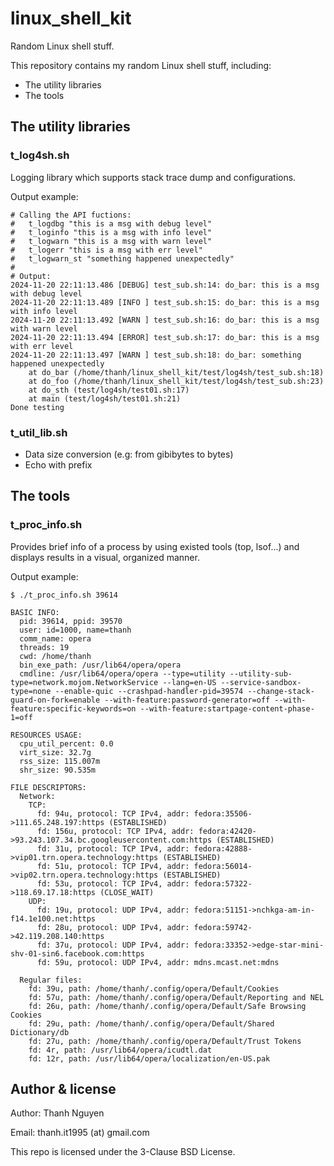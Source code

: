 # linux_shell_kit

Random Linux shell stuff.

This repository contains my random Linux shell stuff, including:

- The utility libraries
- The tools

## The utility libraries

### t_log4sh.sh

Logging library which supports stack trace dump and configurations.

Output example:

```shell
# Calling the API fuctions:
#   t_logdbg "this is a msg with debug level"
#   t_loginfo "this is a msg with info level"
#   t_logwarn "this is a msg with warn level"
#   t_logerr "this is a msg with err level"
#   t_logwarn_st "something happened unexpectedly"
#
# Output:
2024-11-20 22:11:13.486 [DEBUG] test_sub.sh:14: do_bar: this is a msg with debug level
2024-11-20 22:11:13.489 [INFO ] test_sub.sh:15: do_bar: this is a msg with info level
2024-11-20 22:11:13.492 [WARN ] test_sub.sh:16: do_bar: this is a msg with warn level
2024-11-20 22:11:13.494 [ERROR] test_sub.sh:17: do_bar: this is a msg with err level
2024-11-20 22:11:13.497 [WARN ] test_sub.sh:18: do_bar: something happened unexpectedly
    at do_bar (/home/thanh/linux_shell_kit/test/log4sh/test_sub.sh:18)
    at do_foo (/home/thanh/linux_shell_kit/test/log4sh/test_sub.sh:23)
    at do_sth (test/log4sh/test01.sh:17)
    at main (test/log4sh/test01.sh:21)
Done testing
```

### t_util_lib.sh
  - Data size conversion (e.g: from gibibytes to bytes)
  - Echo with prefix

## The tools

### t_proc_info.sh

Provides brief info of a process by using existed tools (top, lsof...) and displays results in a visual, organized manner.

Output example:

```shell
$ ./t_proc_info.sh 39614

BASIC INFO:
  pid: 39614, ppid: 39570
  user: id=1000, name=thanh
  comm_name: opera
  threads: 19
  cwd: /home/thanh
  bin_exe_path: /usr/lib64/opera/opera
  cmdline: /usr/lib64/opera/opera --type=utility --utility-sub-type=network.mojom.NetworkService --lang=en-US --service-sandbox-type=none --enable-quic --crashpad-handler-pid=39574 --change-stack-guard-on-fork=enable --with-feature:password-generator=off --with-feature:specific-keywords=on --with-feature:startpage-content-phase-1=off

RESOURCES USAGE:
  cpu_util_percent: 0.0
  virt_size: 32.7g
  rss_size: 115.007m
  shr_size: 90.535m

FILE DESCRIPTORS:
  Network:
    TCP:
      fd: 94u, protocol: TCP IPv4, addr: fedora:35506->111.65.248.197:https (ESTABLISHED)
      fd: 156u, protocol: TCP IPv4, addr: fedora:42420->93.243.107.34.bc.googleusercontent.com:https (ESTABLISHED)
      fd: 31u, protocol: TCP IPv4, addr: fedora:42888->vip01.trn.opera.technology:https (ESTABLISHED)
      fd: 51u, protocol: TCP IPv4, addr: fedora:56014->vip02.trn.opera.technology:https (ESTABLISHED)
      fd: 53u, protocol: TCP IPv4, addr: fedora:57322->118.69.17.18:https (CLOSE_WAIT)
    UDP:
      fd: 19u, protocol: UDP IPv4, addr: fedora:51151->nchkga-am-in-f14.1e100.net:https
      fd: 28u, protocol: UDP IPv4, addr: fedora:59742->42.119.208.140:https
      fd: 37u, protocol: UDP IPv4, addr: fedora:33352->edge-star-mini-shv-01-sin6.facebook.com:https
      fd: 59u, protocol: UDP IPv4, addr: mdns.mcast.net:mdns

  Regular files:
    fd: 39u, path: /home/thanh/.config/opera/Default/Cookies
    fd: 57u, path: /home/thanh/.config/opera/Default/Reporting and NEL
    fd: 26u, path: /home/thanh/.config/opera/Default/Safe Browsing Cookies
    fd: 29u, path: /home/thanh/.config/opera/Default/Shared Dictionary/db
    fd: 27u, path: /home/thanh/.config/opera/Default/Trust Tokens
    fd: 4r, path: /usr/lib64/opera/icudtl.dat
    fd: 12r, path: /usr/lib64/opera/localization/en-US.pak
```

## Author & license

Author: Thanh Nguyen

Email: thanh.it1995 (at) gmail.com

This repo is licensed under the 3-Clause BSD License.
